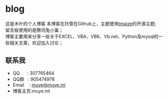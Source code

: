 # blog
这是木叶的个人博客
本博客在托管在Github上，主题使用[tmaize](https://github.com/TMaize/tmaize-blog)的开源主题;  
留言板使用的是腾讯兔小巢；  
博客主要用来分享一些关于EXCEL、VBA、VB6、Vb.net、Python及mysql的一些相关文章，欢迎加入讨论；


## 联系我
- QQ&nbsp;&nbsp;&nbsp;&nbsp;&nbsp;&nbsp;: 307765464  
- QQ群&nbsp;&nbsp;&nbsp;: 905474978  
- Email&nbsp;&nbsp;&nbsp;&nbsp;: muye@muye.ml
- 博客主页:muye.ml
